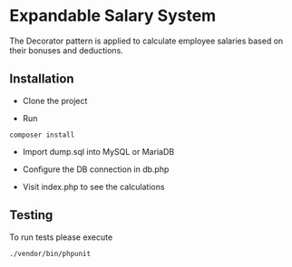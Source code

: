 # Expandable Salary System

The Decorator pattern is applied to calculate employee salaries based on their bonuses and deductions.

## Installation

* Clone the project

* Run
```
composer install
```

* Import dump.sql into MySQL or MariaDB 

* Configure the DB connection in db.php

* Visit index.php to see the calculations

## Testing

To run tests please execute
```
./vendor/bin/phpunit
```


